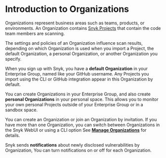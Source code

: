 # Introduction to Organizations

Organizations represent business areas such as teams, products, or environments. An Organization contains [Snyk Projects](../snyk-projects/) that contain the code team members are scanning.

The settings and policies of an Organization influence scan results, depending on which Organization is used when you import a Project, the default Organization, a personal Organization, or another Organization you specify.

When you sign up with Snyk, you have a **default Organization** in your Enterprise Group, named like your GitHub username. Any Projects you import using the CLI or GitHub integration appear in this Organization by default.

You can create Organizations in your Enterprise Group, and also create **personal Organizations** in your personal space. This allows you to monitor your own personal Projects outside of your Enterprise Group or in a sandbox space.

You can create an Organization or join an Organization by invitation. If you have more than one Organization, you can switch between Organizations in the Snyk WebUI or using a CLI option See [**Manage Organizations**](manage-organizations.md) for details.

Snyk sends **notifications** about newly disclosed vulnerabilities by Organization, You can turn notifications on or off for each Organization.
